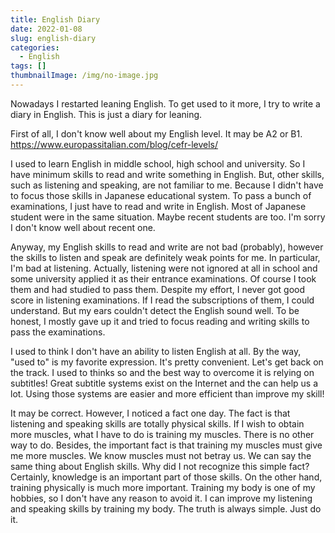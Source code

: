 ```yaml
---
title: English Diary
date: 2022-01-08
slug: english-diary
categories:
  - English
tags: []
thumbnailImage: /img/no-image.jpg
---
```

Nowadays I restarted leaning English. To get used to it more, I try to write a diary in English. This is just a diary for leaning.

<!--more-->

First of all, I don't know well about my English level. It may be A2 or B1.
https://www.europassitalian.com/blog/cefr-levels/

I used to learn English in middle school, high school and university. So I have minimum skills to read and write something in English. But, other skills, such as listening and speaking, are not familiar to me. Because I didn't have to focus those skills in Japanese educational system. To pass a bunch of examinations, I just have to read and write in English. Most of Japanese student were in the same situation. Maybe recent students are too. I'm sorry I don't know well about recent one.

Anyway, my English skills to read and write are not bad (probably), however the skills to listen and speak are definitely weak points for me. In particular, I'm bad at listening. Actually, listening were not ignored at all in school and some university applied it as their entrance examinations. Of course I took them and had studied to pass them. Despite my effort, I never got good score in listening examinations. If I read the subscriptions of them, I could understand. But my ears couldn't detect the English sound well. To be honest, I mostly gave up it and tried to focus reading and writing skills to pass the examinations.

I used to think I don't have an ability to listen English at all. By the way, "used to" is my favorite expression. It's pretty convenient. Let's get back on the track. I used to thinks so and the best way to overcome it is relying on subtitles! Great subtitle systems exist on the Internet and the can help us a lot. Using those systems are easier and more efficient than improve my skill!

It may be correct. However, I noticed a fact one day. The fact is that listening and speaking skills are totally physical skills. If I wish to obtain more muscles, what I have to do is training my muscles. There is no other way to do. Besides, the important fact is that training my muscles must give me more muscles. We know muscles must not betray us. We can say the same thing about English skills. Why did I not recognize this simple fact? Certainly, knowledge is an important part of those skills. On the other hand, training physically is much more important. Training my body is one of my hobbies, so I don't have any reason to avoid it. I can improve my listening and speaking skills by training my body. The truth is always simple. Just do it.